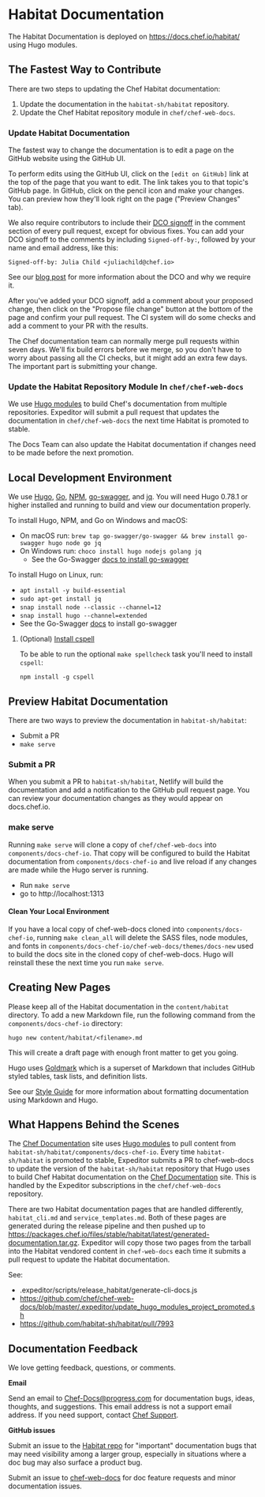 # Habitat Documentation

The Habitat Documentation is deployed on https://docs.chef.io/habitat/ using Hugo
modules.

## The Fastest Way to Contribute

There are two steps to updating the Chef Habitat documentation:

1. Update the documentation in the `habitat-sh/habitat` repository.
1. Update the Chef Habitat repository module in `chef/chef-web-docs`.

### Update Habitat Documentation

The fastest way to change the documentation is to edit a page on the
GitHub website using the GitHub UI.

To perform edits using the GitHub UI, click on the `[edit on GitHub]` link at
the top of the page that you want to edit. The link takes you to that topic's GitHub
page. In GitHub, click on the pencil icon and make your changes. You can preview
how they'll look right on the page ("Preview Changes" tab).

We also require contributors to include their [DCO signoff](https://github.com/chef/chef/blob/master/CONTRIBUTING.md#developer-certification-of-origin-dco)
in the comment section of every pull request, except for obvious fixes. You can
add your DCO signoff to the comments by including `Signed-off-by:`, followed by
your name and email address, like this:

`Signed-off-by: Julia Child <juliachild@chef.io>`

See our [blog post](https://blog.chef.io/introducing-developer-certificate-of-origin/)
for more information about the DCO and why we require it.

After you've added your DCO signoff, add a comment about your proposed change,
then click on the "Propose file change" button at the bottom of the page and
confirm your pull request. The CI system will do some checks and add a comment
to your PR with the results.

The Chef documentation team can normally merge pull requests within seven days.
We'll fix build errors before we merge, so you don't have to
worry about passing all the CI checks, but it might add an extra
few days. The important part is submitting your change.

### Update the Habitat Repository Module In `chef/chef-web-docs`

We use [Hugo modules](https://gohugo.io/hugo-modules/) to build Chef's documentation
from multiple repositories. Expeditor will submit a pull request that updates the documentation
in `chef/chef-web-docs` the next time Habitat is promoted to stable.

The Docs Team can also update the Habitat documentation if changes need to be made
before the next promotion.

## Local Development Environment

We use [Hugo](https://gohugo.io/), [Go](https://golang.org/), [NPM](https://www.npmjs.com/),
[go-swagger](https://goswagger.io/install.html), and [jq](https://stedolan.github.io/jq/).
You will need Hugo 0.78.1 or higher installed and running to build and view our documentation properly.

To install Hugo, NPM, and Go on Windows and macOS:

- On macOS run: `brew tap go-swagger/go-swagger && brew install go-swagger hugo node go jq`
- On Windows run: `choco install hugo nodejs golang jq`
  - See the Go-Swagger [docs to install go-swagger](https://goswagger.io/install.html)

To install Hugo on Linux, run:

- `apt install -y build-essential`
- `sudo apt-get install jq`
- `snap install node --classic --channel=12`
- `snap install hugo --channel=extended`
- See the Go-Swagger [docs](https://goswagger.io/install.html) to install go-swagger

1. (Optional) [Install cspell](https://github.com/streetsidesoftware/cspell/tree/master/packages/cspell)

    To be able to run the optional `make spellcheck` task you'll need to install `cspell`:

    ```shell
    npm install -g cspell
    ```

## Preview Habitat Documentation

There are two ways to preview the documentation in `habitat-sh/habitat`:

- Submit a PR
- `make serve`

### Submit a PR

When you submit a PR to `habitat-sh/habitat`, Netlify will build the documentation
and add a notification to the GitHub pull request page. You can review your
documentation changes as they would appear on docs.chef.io.

### make serve

Running `make serve` will clone a copy of `chef/chef-web-docs` into `components/docs-chef-io`.
That copy will be configured to build the Habitat documentation from `components/docs-chef-io`
and live reload if any changes are made while the Hugo server is running.

- Run `make serve`
- go to http://localhost:1313

#### Clean Your Local Environment

If you have a local copy of chef-web-docs cloned into `components/docs-chef-io`,
running `make clean_all` will delete the SASS files, node modules, and fonts in
`components/docs-chef-io/chef-web-docs/themes/docs-new` used to
build the docs site in the cloned copy of chef-web-docs. Hugo will reinstall these
the next time you run `make serve`.

## Creating New Pages

Please keep all of the Habitat documentation in the `content/habitat` directory.
To add a new Markdown file, run the following command from the `components/docs-chef-io`
directory:

```
hugo new content/habitat/<filename>.md
```

This will create a draft page with enough front matter to get you going.

Hugo uses [Goldmark](https://github.com/yuin/goldmark) which is a
superset of Markdown that includes GitHub styled tables, task lists, and
definition lists.

See our [Style Guide](https://docs.chef.io/style_guide/) for more information
about formatting documentation using Markdown and Hugo.

## What Happens Behind the Scenes

The [Chef Documentation](https://docs.chef.io) site uses [Hugo modules](https://gohugo.io/hugo-modules/)
to pull content from `habitat-sh/habitat/components/docs-chef-io`. Every time
`habitat-sh/habitat` is promoted to stable, Expeditor submits a PR to chef-web-docs to
update the version of the `habitat-sh/habitat` repository that Hugo uses to build Chef
Habitat documentation on the [Chef Documentation](https://docs.chef.io) site.
This is handled by the Expeditor subscriptions in the `chef/chef-web-docs` repository.

There are two Habitat documentation pages that are handled differently, `habitat_cli.md`
and `service_templates.md`. Both of these pages are generated during the release pipeline
and then pushed up to https://packages.chef.io/files/stable/habitat/latest/generated-documentation.tar.gz.
Expeditor will copy those two pages from the tarball into the Habitat vendored content in `chef-web-docs`
each time it submits a pull request to update the Habitat documentation.

See:
- .expeditor/scripts/release_habitat/generate-cli-docs.js
- https://github.com/chef/chef-web-docs/blob/master/.expeditor/update_hugo_modules_project_promoted.sh
- https://github.com/habitat-sh/habitat/pull/7993

## Documentation Feedback

We love getting feedback, questions, or comments.

**Email**

Send an email to Chef-Docs@progress.com for documentation bugs,
ideas, thoughts, and suggestions. This email address is not a
support email address. If you need support, contact [Chef Support](https://www.chef.io/support/).

**GitHub issues**

Submit an issue to the [Habitat repo](https://github.com/habitat-sh/habitat/issues)
for "important" documentation bugs that may need visibility among a larger group,
especially in situations where a doc bug may also surface a product bug.

Submit an issue to [chef-web-docs](https://github.com/chef/chef-web-docs/issues) for
doc feature requests and minor documentation issues.

